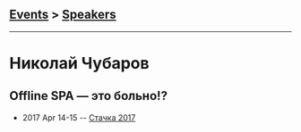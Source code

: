 ## [Events](../README.md) > [Speakers](../speakers.md)
---

# Николай Чубаров

## Offline SPA — это больно!?
- 2017 Apr 14-15 -- [Стачка 2017](https://www.youtube.com/watch?v=HHKsZuGKhdY)    
